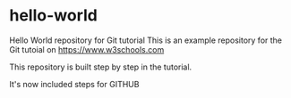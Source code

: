 # hello-world
Hello World repository for Git tutorial
This is an example repository for the Git tutoial on https://www.w3schools.com

This repository is built step by step in the tutorial.

It's now included steps for GITHUB
